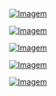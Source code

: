 [![Imagem](https://i.imgur.com/mNP2BkO.png)]()

[![Imagem](https://i.imgur.com/yMpZ0i9.png)]()

[![Imagem](https://i.imgur.com/b80ystP.png)]()

[![Imagem](https://i.imgur.com/DYAzKZ1.png)]()

[![Imagem](https://i.imgur.com/nVnyo76.png)]()
